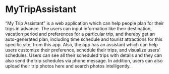 # MyTripAssistant
“My Trip Assistant” is a web application which can help people plan for their trips in advance. 
The users can input information like their destination, vacation period and preferences for a particular trip, and thereby get an auto-generated plan, including time schedule and tourist attractions for this specific site, from this app. 
Also, the app has an assistant which can help users customize their preference, schedule their trips, and visualize users’ schedules. 
Users can see all their scheduled trips with details and they can also send the trip schedules via phone message. 
In addition, users can also upload their trip photos here and search photos intelligently.
